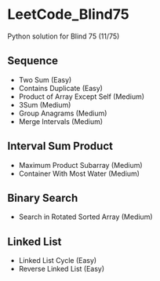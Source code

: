 # LeetCode_Blind75
Python solution for Blind 75 (11/75)

## Sequence
* Two Sum (Easy)
* Contains Duplicate (Easy)
* Product of Array Except Self (Medium)
* 3Sum (Medium)
* Group Anagrams (Medium)
* Merge Intervals (Medium)

## Interval Sum Product
* Maximum Product Subarray (Medium)
* Container With Most Water (Medium)

## Binary Search
* Search in Rotated Sorted Array (Medium)

## Linked List
* Linked List Cycle (Easy)
* Reverse Linked List (Easy)
